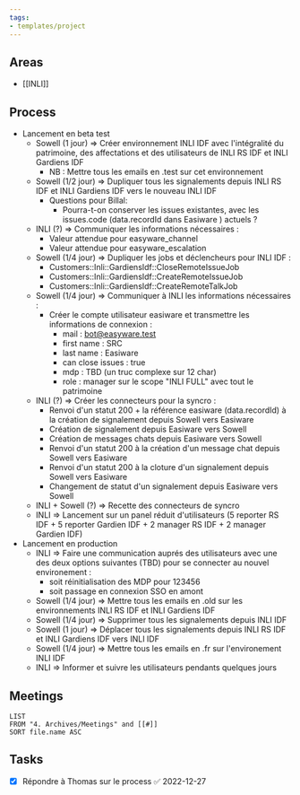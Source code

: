 ```yaml
---
tags:
- templates/project
---
```

## Areas
- [[INLI]]

## Process
- Lancement en beta test
	- Sowell (1 jour) => Créer environnement INLI IDF avec l'intégralité du patrimoine,  des affectations et des utilisateurs de INLI RS IDF et INLI Gardiens IDF 
		- NB : Mettre tous les emails en .test sur cet environnement
	- Sowell (1/2 jour) => Dupliquer tous les signalements depuis INLI RS IDF et INLI Gardiens IDF vers le nouveau INLI IDF
		- Questions pour Billal:
			- Pourra-t-on conserver les issues existantes, avec les issues.code (data.recordId dans Easiware ) actuels ? 
	- INLI (?) => Communiquer les informations nécessaires :
		- Valeur attendue pour easyware_channel
		- Valeur attendue pour easyware_escalation
	- Sowell (1/4 jour) => Dupliquer les jobs et déclencheurs pour INLI IDF :
		- Customers::Inli::GardiensIdf::CloseRemoteIssueJob
		- Customers::Inli::GardiensIdf::CreateRemoteIssueJob
		- Customers::Inli::GardiensIdf::CreateRemoteTalkJob
	- Sowell (1/4 jour) => Communiquer à INLI les informations nécessaires :
		- Créer le compte utilisateur easiware et transmettre les informations de connexion :
			- mail : bot@easyware.test
			- first name : SRC
			- last name : Easiware
			- can close issues : true
			- mdp : TBD (un truc complexe sur 12 char)
			- role : manager sur le scope "INLI FULL" avec tout le patrimoine
	- INLI (?) => Créer les connecteurs pour la syncro :
		- Renvoi d'un statut 200 + la référence easiware (data.recordId) à la création de signalement depuis Sowell vers Easiware
		- Création de signalement depuis Easiware vers Sowell
		- Création de messages chats depuis Easiware vers Sowell
		- Renvoi d'un statut 200 à la création d'un message chat depuis Sowell vers Easiware
		- Renvoi d'un statut 200 à la cloture d'un signalement depuis Sowell vers Easiware
		- Changement de statut d'un signalement depuis Easiware vers Sowell
	- INLI + Sowell (?) => Recette des connecteurs de syncro 
	- INLI => Lancement sur un panel réduit d'utilisateurs (5 reporter RS IDF + 5 reporter Gardien IDF + 2 manager RS IDF + 2 manager Gardien IDF)
- Lancement en production
	- INLI => Faire une communication auprés des utilisateurs avec  une des deux options suivantes (TBD) pour se connecter au nouvel environement :
		- soit réinitialisation des MDP pour 123456  
		- soit passage en connexion SSO en amont
	- Sowell (1/4 jour) => Mettre tous les emails en .old sur les environnements INLI RS IDF et INLI Gardiens IDF
	- Sowell (1/4 jour) => Supprimer tous les signalements depuis INLI IDF
	- Sowell (1 jour) => Déplacer tous les signalements depuis INLI RS IDF et INLI Gardiens IDF vers INLI IDF
	- Sowell (1/4 jour) => Mettre tous les emails en .fr sur l'environement INLI IDF
	- INLI => Informer et suivre les utilisateurs pendants quelques jours
  
## Meetings
```dataview
LIST
FROM "4. Archives/Meetings" and [[#]]
SORT file.name ASC
```
## Tasks 
- [x] Répondre à Thomas sur le process ✅ 2022-12-27
